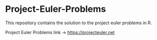 # Project-Euler-Problems
This repository contains the solution to the project euler problems in R.

Project Euler Problems link -> https://projecteuler.net
